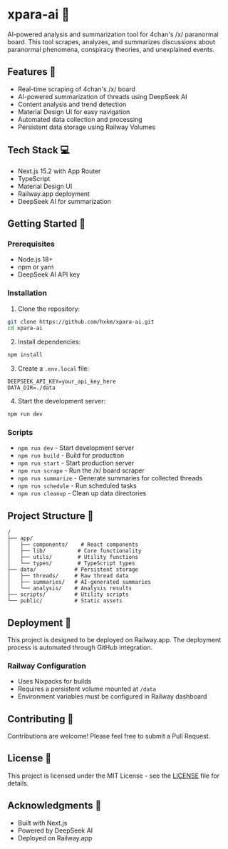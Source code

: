 # xpara-ai 🔮

AI-powered analysis and summarization tool for 4chan's /x/ paranormal board. This tool scrapes, analyzes, and summarizes discussions about paranormal phenomena, conspiracy theories, and unexplained events.

## Features 🌟

- Real-time scraping of 4chan's /x/ board
- AI-powered summarization of threads using DeepSeek AI
- Content analysis and trend detection
- Material Design UI for easy navigation
- Automated data collection and processing
- Persistent data storage using Railway Volumes

## Tech Stack 💻

- Next.js 15.2 with App Router
- TypeScript
- Material Design UI
- Railway.app deployment
- DeepSeek AI for summarization

## Getting Started 🚀

### Prerequisites

- Node.js 18+
- npm or yarn
- DeepSeek AI API key

### Installation

1. Clone the repository:
```bash
git clone https://github.com/hxkm/xpara-ai.git
cd xpara-ai
```

2. Install dependencies:
```bash
npm install
```

3. Create a `.env.local` file:
```env
DEEPSEEK_API_KEY=your_api_key_here
DATA_DIR=./data
```

4. Start the development server:
```bash
npm run dev
```

### Scripts

- `npm run dev` - Start development server
- `npm run build` - Build for production
- `npm run start` - Start production server
- `npm run scrape` - Run the /x/ board scraper
- `npm run summarize` - Generate summaries for collected threads
- `npm run schedule` - Run scheduled tasks
- `npm run cleanup` - Clean up data directories

## Project Structure 📁

```
/
├── app/
│   ├── components/    # React components
│   ├── lib/          # Core functionality
│   ├── utils/        # Utility functions
│   └── types/        # TypeScript types
├── data/            # Persistent storage
│   ├── threads/     # Raw thread data
│   ├── summaries/   # AI-generated summaries
│   └── analysis/    # Analysis results
├── scripts/         # Utility scripts
└── public/          # Static assets
```

## Deployment 🚀

This project is designed to be deployed on Railway.app. The deployment process is automated through GitHub integration.

### Railway Configuration

- Uses Nixpacks for builds
- Requires a persistent volume mounted at `/data`
- Environment variables must be configured in Railway dashboard

## Contributing 🤝

Contributions are welcome! Please feel free to submit a Pull Request.

## License 📄

This project is licensed under the MIT License - see the [LICENSE](LICENSE) file for details.

## Acknowledgments 🙏

- Built with Next.js
- Powered by DeepSeek AI
- Deployed on Railway.app

